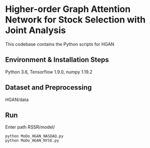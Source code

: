 # Higher-order Graph Attention Network for Stock Selection with Joint Analysis

This codebase contains the Python scripts for HGAN
## Environment & Installation Steps
Python 3.6, Tensorflow 1.9.0, numpy 1.19.2
## Dataset and Preprocessing
HGAN/data 
## Run
Enter path RSSR/model/
  ```
  python MoDo_HGAN_NASDAQ.py
  python MoDo_HGAN_NYSE.py
  ```
